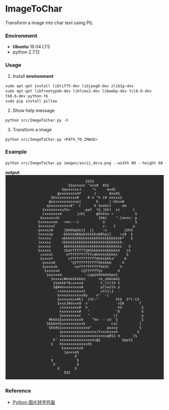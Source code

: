 # ImageToChar
Transform a image into char text using PIL

### Environment
+ **Ubuntu** 16.04 LTS
+ python 2.7.12


### Usage
1. Install **environment**
```
sudo apt-get install libtiff5-dev libjpeg8-dev zlib1g-dev
sudo apt-get libfreetype6-dev liblcms2-dev libwebp-dev tcl8.6-dev tk8.6-dev python-tk
sudo pip install pillow
```
2. Show help message
```
python src/ImageToChar.py -h
```

3. Transform a image
```
python src/ImageToChar.py <PATH_TO_IMAGE>
```

### Example
```
python src/ImageToChar.py images/ascii_dora.png --width 80 --height 60
```
**output**
![output](https://github.com/MoRunChang2015/ImageToChar/blob/master/data/example.png)

### Reference
+ [Python 图片转字符画](https://www.shiyanlou.com/courses/370/labs/1191/document)
